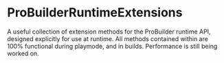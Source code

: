# ProBuilderRuntimeExtensions
A useful collection of extension methods for the ProBuilder runtime API, designed explicitly for use at runtime. All methods contained within are 100% functional during playmode, and in builds. Performance is still being worked on.
